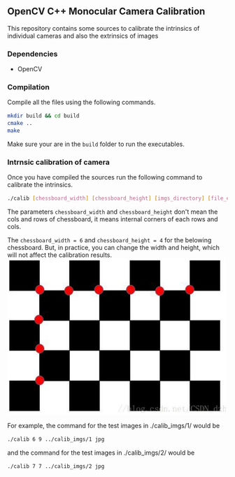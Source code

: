 ## OpenCV C++ Monocular Camera Calibration

This repository contains some sources to calibrate the intrinsics of individual cameras and also the extrinsics of images

### Dependencies

- OpenCV

### Compilation

Compile all the files using the following commands.

```bash
mkdir build && cd build
cmake ..
make
```
Make sure your are in the `build` folder to run the executables.


### Intrnsic calibration of camera

Once you have compiled the sources run the following command to calibrate the intrinsics.


```bash
./calib [chessboard_width] [chessboard_height] [imgs_directory] [file_extension]
```

The parameters `chessboard_width` and `chessboard_height` don't mean the cols and rows of chessboard, it means internal corners of each rows and cols.

The `chessboard_width = 6` and `chessboard_height = 4` for the belowing chessboard. But, in practice, you can change the width and height, which will not affect the calibration results.
<img src="./calib_imgs/example.png"  width="500" /> 




For example, the command for the test images in ./calib_imgs/1/ would be
```bash
./calib 6 9 ../calib_imgs/1 jpg
```
and the command for the test images in ./calib_imgs/2/ would be

```bash
./calib 7 7 ../calib_imgs/2 jpg
```

